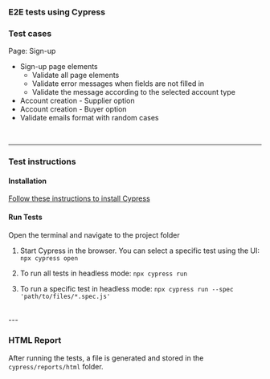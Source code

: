 
### E2E tests using Cypress

### Test cases
Page: Sign-up
- Sign-up page elements
	- Validate all page elements
	- Validate error messages when fields are not filled in
	- Validate the message according to the selected account type
- Account creation - Supplier option
- Account creation - Buyer option
- Validate emails format with random cases
<br>

---

### Test instructions

#### Installation

[Follow these instructions to install Cypress](https://docs.cypress.io/guides/getting-started/installing-cypress "Install Cypress")
<br>

#### Run Tests

Open the terminal and navigate to the project folder

1. Start Cypress in the browser. You can select a specific test using the UI:
   `npx cypress open`

2. To run all tests in headless mode:
    `npx cypress run`

3. To run a specific test in headless mode:
    `npx cypress run --spec 'path/to/files/*.spec.js'`
<br>
---

### HTML Report
After running the tests, a file is generated and stored in the `cypress/reports/html` folder.
